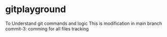 # gitplayground
To Understand git commands and logic
This is modification in main branch
commit-3: comming for all files tracking
